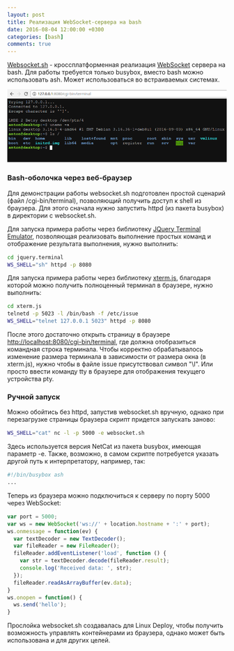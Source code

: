 ```yaml
---
layout: post
title: Реализация WebSocket-сервера на bash
date: 2016-08-04 12:00:00 +0300
categories: [bash]
comments: true
---
```


[Websocket.sh](https://github.com/meefik/websocket.sh) - кроссплатформенная реализация [WebSocket](https://tools.ietf.org/html/rfc6455) сервера на bash. Для работы требуется только busybox, вместо bash можно использовать ash. Может использоваться во встраиваемых системах.

![websocket.sh](/assets/images/websocket-sh.png "websocket.sh + xterm.js")

<!--more-->

### Bash-оболочка через веб-браузер

Для демонстрации работы websocket.sh подготовлен простой сценарий (файл /cgi-bin/terminal), позволяющий получить доступ к shell из браузера. Для этого сначала нужно запустить httpd (из пакета busybox) в директории с websocket.sh.

Для запуска примера работы через библиотеку [JQuery Terminal Emulator](http://terminal.jcubic.pl), позволяющая реализовать выполнение простых команд и отображение результата выполнения, нужно выполнить:
```sh
cd jquery.terminal
WS_SHELL="sh" httpd -p 8080
```

Для запуска примера работы через библиотеку [xterm.js](https://github.com/sourcelair/xterm.js), благодаря которой можно получить полноценный терминал в браузере, нужно выполнить:
```sh
cd xterm.js
telnetd -p 5023 -l /bin/bash -f /etc/issue
WS_SHELL="telnet 127.0.0.1 5023" httpd -p 8080
```

После этого достаточно открыть страницу в браузере [http://localhost:8080/cgi-bin/terminal](http://localhost:8080/cgi-bin/terminal), где должна отобразиться командная строка терминала. Чтобы корректно обрабатывалось изменение размера терминала в зависимости от размера окна (в xterm.js), нужно чтобы в файле issue присутствовал символ "\l". Или просто ввести команду tty в браузере для отображения текущего устройства pty.

### Ручной запуск

Можно обойтись без httpd, запустив websocket.sh вручную, однако при перезагрузке страницы браузера скрипт придется запускать заново:
```sh
WS_SHELL="cat" nc -l -p 5000 -e websocket.sh
```
Здесь используется версия NetCat из пакета busybox, имеющая параметр -e. Также, возможно, в самом скрипте потребуется указать другой путь к интерпретатору, например, так:
```sh
#!/bin/busybox ash
...
```
Теперь из браузера можно подключиться к серверу по порту 5000 через WebSocket:
```js
var port = 5000;
var ws = new WebSocket('ws://' + location.hostname + ':' + port);
ws.onmessage = function(ev) {
  var textDecoder = new TextDecoder();
  var fileReader = new FileReader();
  fileReader.addEventListener('load', function () {
    var str = textDecoder.decode(fileReader.result);
    console.log('Received data: ', str);
  });
  fileReader.readAsArrayBuffer(ev.data);
}
ws.onopen = function() {
  ws.send('hello');
}
```

Прослойка websocket.sh создавалась для Linux Deploy, чтобы получить возможность управлять контейнерами из браузера, однако может быть использована и для других целей.

